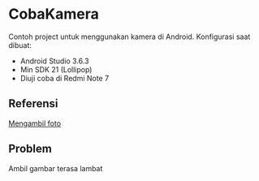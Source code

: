# CobaKamera

Contoh project untuk menggunakan kamera di Android. Konfigurasi saat dibuat:
* Android Studio 3.6.3
* Min SDK 21 (Lollipop)
* Diuji coba di Redmi Note 7

## Referensi
[Mengambil foto](https://developer.android.com/training/camera/photobasics)

## Problem
Ambil gambar terasa lambat
